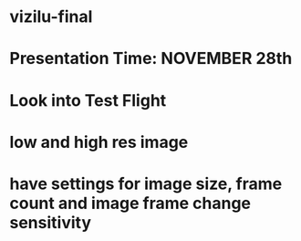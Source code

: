 # vizilu-final

# Presentation Time: NOVEMBER 28th

# Look into Test Flight

# low and high res image

# have settings for image size, frame count and image frame change sensitivity
 
